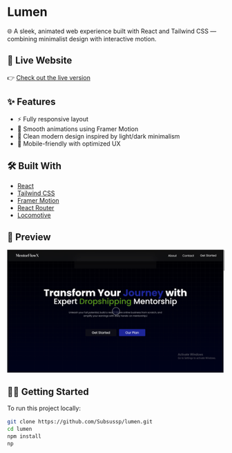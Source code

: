 # Lumen

🌐 A sleek, animated web experience built with React and Tailwind CSS — combining minimalist design with interactive motion.

## 🚀 Live Website
👉 [Check out the live version](https://subsussp.github.io/lumen/)

## ✨ Features
- ⚡ Fully responsive layout
- 🎨 Smooth animations using Framer Motion
- 🌙 Clean modern design inspired by light/dark minimalism
- 📱 Mobile-friendly with optimized UX

## 🛠️ Built With
- [React](https://reactjs.org/)
- [Tailwind CSS](https://tailwindcss.com/)
- [Framer Motion](https://www.framer.com/motion/)
- [React Router](https://reactrouter.com/)
- [Locomotive](https://scroll.locomotive.ca/docs#/)

## 📸 Preview

![Lumen Screenshot](./public/Screenshot%20(20).png)


## 🧑‍💻 Getting Started

To run this project locally:

```bash
git clone https://github.com/Subsussp/lumen.git
cd lumen
npm install
np
